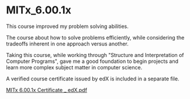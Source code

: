 # MITx_6.00.1x

This course improved my problem solving abilities. 

The course about how to solve problems efficiently, while considering the tradeoffs inherent in one approach versus another.

Taking this course, while working through "Structure and Interpretation of Computer Programs", gave me a good foundation to begin projects and learn more complex subject matter in computer science.

A verified course certificate issued by edX is included in a separate file.

[MITx 6.00.1x Certificate _ edX.pdf](https://github.com/jeremysb1/MITx_6.00.1x/blob/main/MITx%206.00.1x%20Certificate%20_%20edX.pdf)
